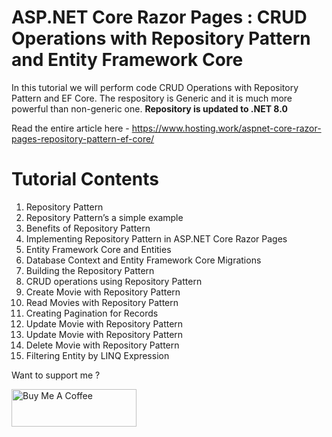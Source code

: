 # ASP.NET Core Razor Pages : CRUD Operations with Repository Pattern and Entity Framework Core
In this tutorial we will perform code CRUD Operations with Repository Pattern and EF Core. The respository is Generic and it is much more powerful than non-generic one. **Repository is updated to .NET 8.0**

Read the entire article here - https://www.hosting.work/aspnet-core-razor-pages-repository-pattern-ef-core/

# Tutorial Contents
1. Repository Pattern
2. Repository Pattern’s a simple example
3. Benefits of Repository Pattern
4. Implementing Repository Pattern in ASP.NET Core Razor Pages
5. Entity Framework Core and Entities
6. Database Context and Entity Framework Core Migrations
7. Building the Repository Pattern
8. CRUD operations using Repository Pattern
9. Create Movie with Repository Pattern
10. Read Movies with Repository Pattern
11. Creating Pagination for Records
12. Update Movie with Repository Pattern
13. Update Movie with Repository Pattern
14. Delete Movie with Repository Pattern
15. Filtering Entity by LINQ Expression

Want to support me ?

<a href="https://www.buymeacoffee.com/YogYogi" target="_blank"><img src="https://cdn.buymeacoffee.com/buttons/v2/default-yellow.png" alt="Buy Me A Coffee" width="200"  style="height: 60px !important;width: 200px !important;" ></a>
